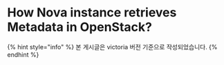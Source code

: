 # How Nova instance retrieves Metadata in OpenStack?

{% hint style="info" %}
본 게시글은 victoria 버전 기준으로 작성되었습니다.&#x20;
{% endhint %}

